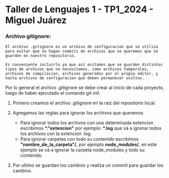 # Taller de Lenguajes 1 - TP1_2024 - Miguel Juárez

### Archivo gitignore:

    El archivo .gitignore es un archivo de configuracion que se utiliza para evitar que se hagan commits de archivos que no queremos que se guarden en nuestro repositorio.
    
    Es conveniente incluirlo ya que así evitamos que se guarden distintos tipos de archivos que no necesitamos, como archivos temporales, archivos de compilacion, archivos generados por el propio editor, y hasta archivos de configuracion que deben permanecer ocultos.

Por lo general el archivo .gitignore se debe crear al inicio de cada proyecto, luego de haber ejecutado el comando git init.


1. Primero creamos el archivo .gitignore en la raíz del repositorio local.
2. Agregamos las reglas para ignorar los archivos que queremos

    * Para ignorar todos los archivos con una determinada extencion escribimos **\*."extencion"** por ejemplo: **\*.log** que vá a ignorar todos los archivos con la extencion .log.
    * Para ignorar carpetas con todo su contenido escribimos **"nombre_de_la_carpeta"/**, por ejemplo **node_modules/**, en este ejemplo se vá a ignorar la carpeta node_modules y todo su contenido.
3. Por ultimo se guardan los cambios y realiza un commit para guardar los cambios.



    

